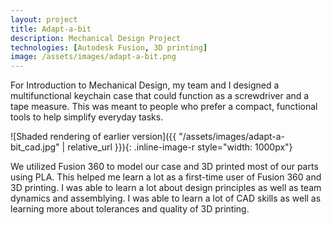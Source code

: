 ```yaml
---
layout: project
title: Adapt-a-bit
description: Mechanical Design Project
technologies: [Autodesk Fusion, 3D printing]
image: /assets/images/adapt-a-bit.png
---
```


For Introduction to Mechanical Design, my team and I designed a multifunctional keychain case that could function as a screwdriver and a tape measure. This was meant to people who prefer a compact, functional tools to help simplify everyday tasks.

![Shaded rendering of earlier version]({{ "/assets/images/adapt-a-bit_cad.jpg" | relative_url }}){: .inline-image-r style="width: 1000px"}

We utilized Fusion 360 to model our case and 3D printed most of our parts using PLA. This helped me learn a lot as a first-time user of Fusion 360 and 3D printing. I was able to learn a lot about design principles as well as team dynamics and assemblying. I was able to learn a lot of CAD skills as well as learning more about tolerances and quality of 3D printing. 
